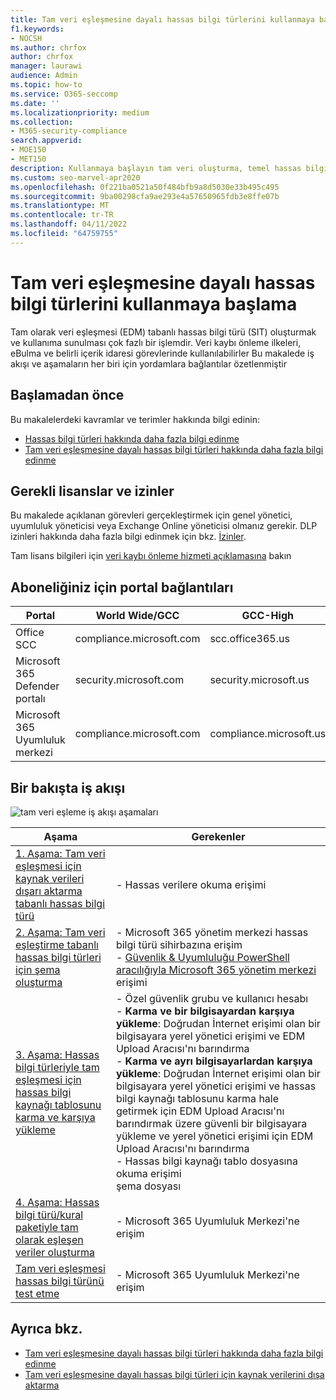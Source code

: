 ```yaml
---
title: Tam veri eşleşmesine dayalı hassas bilgi türlerini kullanmaya başlama
f1.keywords:
- NOCSH
ms.author: chrfox
author: chrfox
manager: laurawi
audience: Admin
ms.topic: how-to
ms.service: O365-seccomp
ms.date: ''
ms.localizationpriority: medium
ms.collection:
- M365-security-compliance
search.appverid:
- MOE150
- MET150
description: Kullanmaya başlayın tam veri oluşturma, temel hassas bilgi türleriyle eşleşsin.
ms.custom: seo-marvel-apr2020
ms.openlocfilehash: 0f221ba0521a50f484bfb9a8d5030e33b495c495
ms.sourcegitcommit: 9ba00298cfa9ae293e4a57650965fdb3e8ffe07b
ms.translationtype: MT
ms.contentlocale: tr-TR
ms.lasthandoff: 04/11/2022
ms.locfileid: "64759755"
---
```

# <a name="get-started-with-exact-data-match-based-sensitive-information-types"></a>Tam veri eşleşmesine dayalı hassas bilgi türlerini kullanmaya başlama

Tam olarak veri eşleşmesi (EDM) tabanlı hassas bilgi türü (SIT) oluşturmak ve kullanıma sunulması çok fazlı bir işlemdir. Veri kaybı önleme ilkeleri, eBulma ve belirli içerik idaresi görevlerinde kullanılabilirler Bu makalede iş akışı ve aşamaların her biri için yordamlara bağlantılar özetlenmiştir

## <a name="before-you-begin"></a>Başlamadan önce

Bu makalelerdeki kavramlar ve terimler hakkında bilgi edinin:

- [Hassas bilgi türleri hakkında daha fazla bilgi edinme](sensitive-information-type-learn-about.md#learn-about-sensitive-information-types)
- [Tam veri eşleşmesine dayalı hassas bilgi türleri hakkında daha fazla bilgi edinme](sit-learn-about-exact-data-match-based-sits.md#learn-about-exact-data-match-based-sensitive-information-types)

## <a name="required-licenses-and-permissions"></a>Gerekli lisanslar ve izinler

Bu makalede açıklanan görevleri gerçekleştirmek için genel yönetici, uyumluluk yöneticisi veya Exchange Online yöneticisi olmanız gerekir. DLP izinleri hakkında daha fazla bilgi edinmek için bkz. [İzinler](data-loss-prevention-policies.md#permissions).

Tam lisans bilgileri için [veri kaybı önleme hizmeti açıklamasına](/office365/servicedescriptions/microsoft-365-service-descriptions/microsoft-365-tenantlevel-services-licensing-guidance/microsoft-365-security-compliance-licensing-guidance#data-loss-prevention-for-exchange-online-sharepoint-online-and-onedrive-for-business) bakın

## <a name="portal-links-for-your-subscription"></a>Aboneliğiniz için portal bağlantıları

|Portal|World Wide/GCC|GCC-High|DOD|
|---|---|---|---|
|Office SCC|compliance.microsoft.com|scc.office365.us|scc.protection.apps.mil|
|Microsoft 365 Defender portalı|security.microsoft.com|security.microsoft.us|security.apps.mil|
|Microsoft 365 Uyumluluk merkezi|compliance.microsoft.com|compliance.microsoft.us|compliance.apps.mil|

## <a name="the-work-flow-at-a-glance"></a>Bir bakışta iş akışı

![tam veri eşleme iş akışı aşamaları](..\media\swimlane_edm_process.png)


|Aşama|Gerekenler|
|---|---|
|[1. Aşama: Tam veri eşleşmesi için kaynak verileri dışarı aktarma tabanlı hassas bilgi türü](sit-get-started-exact-data-match-export-data.md#export-source-data-for-exact-data-match-based-sensitive-information-type)|- Hassas verilere okuma erişimi|
|[2. Aşama: Tam veri eşleştirme tabanlı hassas bilgi türleri için şema oluşturma](sit-get-started-exact-data-match-create-schema.md#create-the-schema-for-exact-data-match-based-sensitive-information-types)|- Microsoft 365 yönetim merkezi hassas bilgi türü sihirbazına erişim </br>- [Güvenlik & Uyumluluğu PowerShell aracılığıyla Microsoft 365 yönetim merkezi](/powershell/exchange/connect-to-scc-powershell) erişimi |
|[3. Aşama: Hassas bilgi türleriyle tam eşleşmesi için hassas bilgi kaynağı tablosunu karma ve karşıya yükleme](sit-get-started-exact-data-match-hash-upload.md#hash-and-upload-the-sensitive-information-source-table-for-exact-data-match-sensitive-information-types)|- Özel güvenlik grubu ve kullanıcı hesabı </br>- **Karma ve bir bilgisayardan karşıya yükleme**: Doğrudan İnternet erişimi olan bir bilgisayara yerel yönetici erişimi ve EDM Upload Aracısı'nı barındırma </br>- **Karma ve ayrı bilgisayarlardan karşıya yükleme**: Doğrudan İnternet erişimi olan bir bilgisayara yerel yönetici erişimi ve hassas bilgi kaynağı tablosunu karma hale getirmek için EDM Upload Aracısı'nı barındırmak üzere güvenli bir bilgisayara yükleme ve yerel yönetici erişimi için EDM Upload Aracısı'nı barındırma </br>- Hassas bilgi kaynağı tablo dosyasına okuma erişimi </br> şema dosyası |
|[4. Aşama: Hassas bilgi türü/kural paketiyle tam olarak eşleşen veriler oluşturma](sit-get-started-exact-data-match-create-rule-package.md#create-exact-data-match-sensitive-information-typerule-package) |- Microsoft 365 Uyumluluk Merkezi'ne erişim |
|[Tam veri eşleşmesi hassas bilgi türünü test etme](sit-get-started-exact-data-match-test.md#test-an-exact-data-match-sensitive-information-type)| - Microsoft 365 Uyumluluk Merkezi'ne erişim

## <a name="see-also"></a>Ayrıca bkz.

- [Tam veri eşleşmesine dayalı hassas bilgi türleri hakkında daha fazla bilgi edinme](sit-learn-about-exact-data-match-based-sits.md#learn-about-exact-data-match-based-sensitive-information-types)
- [Tam veri eşleşmesine dayalı hassas bilgi türleri için kaynak verilerini dışa aktarma](sit-get-started-exact-data-match-export-data.md#export-source-data-for-exact-data-match-based-sensitive-information-type)
